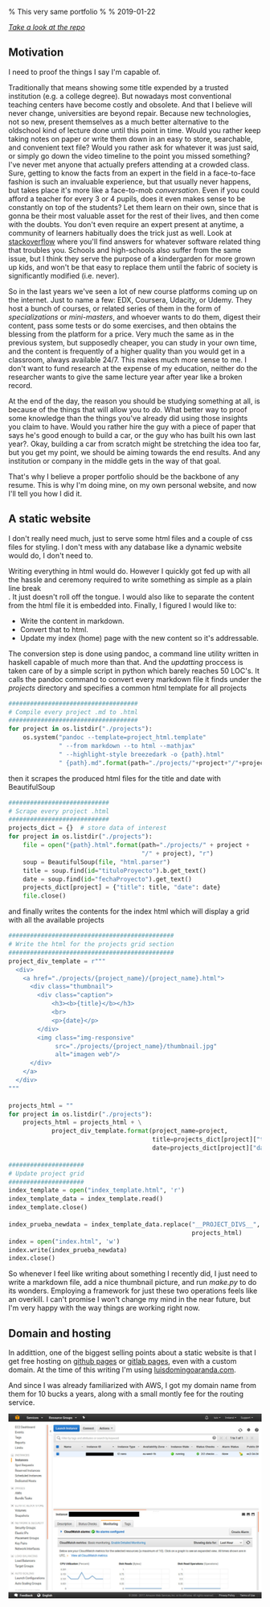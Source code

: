 % This very same portfolio
%
% 2019-01-22

[_Take a look at the repo_](https://github.com/propet/luisdaranda)


**Motivation**
--------------

I need to proof the things I say I'm capable of. 

Traditionally that means showing some title expended by a trusted institution (e.g. a college degree). But nowadays most conventional teaching centers have become costly and obsolete. And that I believe will never change, universities are beyond repair. Because new technologies, not so new, present themselves as a much better alternative to the oldschool kind of lecture done until this point in time. Would you rather keep taking notes on paper or write them down in an easy to store, searchable, and convenient text file? Would you rather ask for whatever it was just said, or simply go down the video timeline to the point you missed something? I've never met anyone that actually prefers attending at a crowded class. Sure, getting to know the facts from an expert in the field in a face-to-face fashion is such an invaluable experience, but that usually never happens, but takes place it's more like a face-to-mob _conversation_. Even if you could afford a teacher for every 3 or 4 pupils, does it even makes sense to be constantly on top of the students? Let them learn on their own, since that is gonna be their most valuable asset for the rest of their lives, and then come with the doubts. You don't even require an expert present at anytime, a community of learners habitually does the trick just as well. Look at [stackoverflow](https://stackoverflow.com/) where you'll find answers for whatever software related thing that troubles you. Schools and high-schools also suffer from the same issue, but I think they serve the purpose of a kindergarden for more grown up kids, and won't be that easy to replace them until the fabric of society is significantly modified (i.e. never).

So in the last years we've seen a lot of new course platforms coming up on the internet. Just to name a few: EDX, Coursera, Udacity, or Udemy. They host a bunch of courses, or related series of them in the form of _specializations_ or _mini-masters_, and whoever wants to do them, digest their content, pass some tests or do some exercises, and then obtains the blessing from the platform for a price. Very much the same as in the previous system, but supposedly cheaper, you can study in your own time, and the content is frequently of a higher quality than you would get in a classroom, always available 24/7. This makes much more sense to me. I don't want to fund research at the expense of my education, neither do the researcher wants to give the same lecture year after year like a broken record.

At the end of the day, the reason you should be studying something at all, is because of the things that will allow you to *do*. What better way to proof some knowledge than the things you've already did using those insights you claim to have. Would you rather hire the guy with a piece of paper that says he's good enough to build a car, or the guy who has built his own last year?. Okay, building a car from scratch might be stretching the idea too far, but you get my point, we should be aiming towards the end results. And any institution or company in the middle gets in the way of that goal.

That's why I believe a proper portfolio should be the backbone of any resume. This is why I'm doing mine, on my own personal website, and now I'll tell you how I did it.


**A static website**
--------------------

I don't really need much, just to serve some html files and a couple of css files for styling. I don't mess with any database like a dynamic website would do, I don't need to.

Writing everything in html would do. However I quickly got fed up with all the hassle and ceremony required to write something as simple as a plain line break _<br/>_. It just doesn't roll off the tongue. I would also like to separate the content from the html file it is embedded into. Finally, I figured I would like to:
* Write the content in markdown.
* Convert that to html.
* Update my index (home) page with the new content so it's addressable.

The conversion step is done using pandoc, a command line utility written in haskell capable of much more than that. And the _updatting_ proccess is taken care of by a simple script in python which barely reaches 50 LOC's. It calls the pandoc command to convert every markdown file it finds under the _projects_ directory and specifies a common html template for all projects

```python
####################################
# Compile every project .md to .html
####################################
for project in os.listdir("./projects"):
    os.system("pandoc --template=project_html.template"
              " --from markdown --to html --mathjax"
              " --highlight-style breezedark -o {path}.html"
              " {path}.md".format(path="./projects/"+project+"/"+project))
```

then it scrapes the produced html files for the title and date with BeautifulSoup

```python
############################
# Scrape every project .html
############################
projects_dict = {}  # store data of interest
for project in os.listdir("./projects"):
    file = open("{path}.html".format(path="./projects/" + project +
                                     "/" + project), "r")
    soup = BeautifulSoup(file, "html.parser")
    title = soup.find(id="tituloProyecto").b.get_text()
    date = soup.find(id="fechaProyecto").get_text()
    projects_dict[project] = {"title": title, "date": date}
    file.close()

```


and finally writes the contents for the index html which will display a grid with all the available projects

```python
##############################################
# Write the html for the projects grid section
##############################################
project_div_template = r"""
  <div>
    <a href="./projects/{project_name}/{project_name}.html">
      <div class="thumbnail">
        <div class="caption">
            <h3><b>{title}</b></h3>
            <br>
            <p>{date}</p>
        </div>
        <img class="img-responsive"
             src="./projects/{project_name}/thumbnail.jpg"
             alt="imagen web"/>
      </div>
    </a>
  </div>
"""

projects_html = ""
for project in os.listdir("./projects"):
    projects_html = projects_html + \
            project_div_template.format(project_name=project,
                                        title=projects_dict[project]["title"],
                                        date=projects_dict[project]["date"])

#####################
# Update project grid
#####################
index_template = open("index_template.html", 'r')
index_template_data = index_template.read()
index_template.close()

index_prueba_newdata = index_template_data.replace("__PROJECT_DIVS__",
                                                   projects_html)
index = open("index.html", 'w')
index.write(index_prueba_newdata)
index.close()
```

So whenever I feel like writing about something I recently did, I just need to write a markdown file, add a nice thumbnail picture, and run _make.py_ to do its wonders. Employing a framework for just these two operations feels like an overkill. I can't promise I won't change my mind in the near future, but I'm very happy with the way things are working right now.


**Domain and hosting**
----------------------

In addittion, one of the biggest selling points about a static website is that I get free hosting on [github pages](https://pages.github.com) or [gitlab pages](https://about.gitlab.com/product/pages/), even with a custom domain. At the time of this writing I'm using [luisdomingoaranda.com](luisdomingoaranda.com).


And since I was already familiarized with AWS, I got my domain name from them for 10 bucks a years, along with a small montly fee for the routing service.

![Administration console](./images/instanciaAmazon.jpg)
